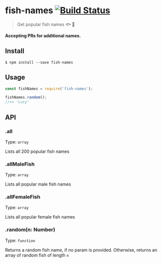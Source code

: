# fish-names [![Build Status](https://travis-ci.org/yeskunall/fish-names.svg?branch=master)](https://travis-ci.org/yeskunall/fish-names)

> Get popular fish names 🐟 🐡

__Accepting PRs for additional names.__

## Install

```
$ npm install --save fish-names
```

## Usage

```js
const fishNames = require('fish-names');

fishNames.random();
//=> 'Lucy'
```

## API

### .all

Type: `array`

Lists all 200 popular fish names

### .allMaleFish

Type: `array`

Lists all popular male fish names

### .allFemaleFish

Type: `array`

Lists all popular female fish names

### .random(n: Number)

Type: `function`

Returns a random fish name, if no param is provided. Otherwise, returns an array of random fish of length `n`
